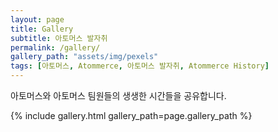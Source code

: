 ```yaml
---
layout: page
title: Gallery
subtitle: 아토머스 발자취
permalink: /gallery/
gallery_path: "assets/img/pexels"
tags: [아토머스, Atommerce, 아토머스 발자취, Atommerce History]
---
```


아토머스와 아토머스 팀원들의 생생한 시간들을 공유합니다.


{% include gallery.html gallery_path=page.gallery_path %}